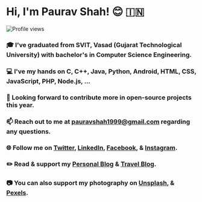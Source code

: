 # Hi, I'm Paurav Shah! 😊 🇮🇳 
![Profile views](https://komarev.com/ghpvc/?username=paurav11&color=green)

### 🎓 I've graduated from SVIT, Vasad (Gujarat Technological University) with bachelor's in Computer Science Engineering.
### 💻 I've my hands on C, C++, Java, Python, Android, HTML, CSS, JavaScript, PHP, Node.js, ...
### 🔭 Looking forward to contribute more in open-source projects this year.
### 📫 Reach out to me at pauravshah1999@gmail.com regarding any questions.
### 🌐 Follow me on [Twitter](https://www.twitter.com/PauravNShah), [LinkedIn](https://www.linkedin.com/in/paurav11), [Facebook](https://www.facebook.com/paurav.shah.11), & [Instagram](https://www.instagram.com/paurav_11/).
### ✏️ Read & support my [Personal Blog](https://shahpaurav.wordpress.com) & [Travel Blog](https://ps-travelxp.blogspot.com).
### 📷 You can also support my photography on [Unsplash](https://www.unsplash.com/@pauravshah), & [Pexels](https://www.pexels.com/@paurav-shah-11921304).

<!--
**paurav11/paurav11** is a ✨ _special_ ✨ repository because its `README.md` (this file) appears on your GitHub profile.

Here are some ideas to get you started:

- 🔭 I’m currently working on ...
- 🌱 I’m currently learning ...
- 👯 I’m looking to collaborate on ...
- 🤔 I’m looking for help with ...
- 💬 Ask me about ...
- 📫 How to reach me: ...
- 😄 Pronouns: ...
- ⚡ Fun fact: ...
-->
